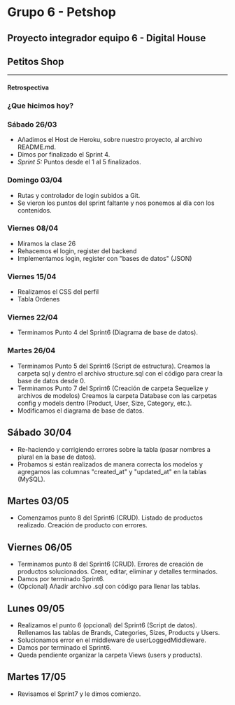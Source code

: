 # Grupo 6 - Petshop

## Proyecto integrador equipo 6 - Digital House

## Petitos Shop

---

#### Retrospectiva

### ¿Que hicimos hoy?

### Sábado 26/03

- Añadimos el Host de Heroku, sobre nuestro proyecto, al archivo README.md.
- Dimos por finalizado el Sprint 4.
- _Sprint 5:_ Puntos desde el 1 al 5 finalizados.

### Domingo 03/04

- Rutas y controlador de login subidos a Git.
- Se vieron los puntos del sprint faltante y nos ponemos al día con los contenidos.

### Viernes 08/04

- Miramos la clase 26
- Rehacemos el login, register del backend
- Implementamos login, register con "bases de datos" (JSON)

### Viernes 15/04

- Realizamos el CSS del perfil
- Tabla Ordenes

### Viernes 22/04

- Terminamos Punto 4 del Sprint6 (Diagrama de base de datos).

### Martes 26/04

- Terminamos Punto 5 del Sprint6 (Script de estructura). Creamos la carpeta sql y dentro el archivo structure.sql con el código para crear la base de datos desde 0.
- Terminamos Punto 7 del Sprint6 (Creación de carpeta Sequelize y archivos de modelos) Creamos la carpeta Database con las carpetas config y models dentro (Product, User, Size, Category, etc.).
- Modificamos el diagrama de base de datos.

## Sábado 30/04

- Re-haciendo y corrigiendo errores sobre la tabla (pasar nombres a plural en la base de datos).
- Probamos si están realizados de manera correcta los modelos y agregamos las columnas "created_at" y "updated_at" en la tablas (MySQL).

## Martes 03/05

- Comenzamos punto 8 del Sprint6 (CRUD). Listado de productos realizado. Creación de producto con errores.

## Viernes 06/05

- Terminamos punto 8 del Sprint6 (CRUD). Errores de creación de productos solucionados. Crear, editar, eliminar y detalles terminados.
- Damos por terminado Sprint6.
- (Opcional) Añadir archivo .sql con código para llenar las tablas.

## Lunes 09/05

- Realizamos el punto 6 (opcional) del Sprint6 (Script de datos). Rellenamos las tablas de Brands, Categories, Sizes, Products y Users.
- Solucionamos error en el middleware de userLoggedMiddleware.
- Damos por terminado el Sprint6.
- Queda pendiente organizar la carpeta Views (users y products).

## Martes 17/05

- Revisamos el Sprint7 y le dimos comienzo.
